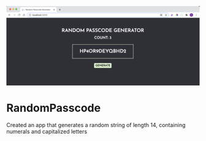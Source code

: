 ![](img/wireframe.png)
# RandomPasscode
Created an app that generates a random string of length 14, containing numerals and capitalized letters
